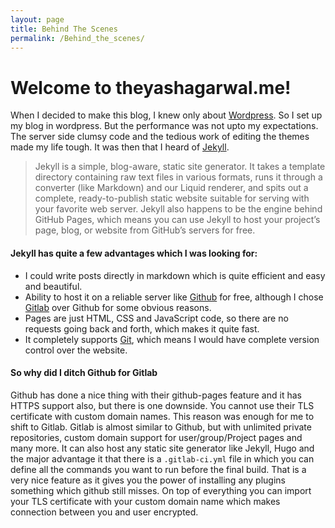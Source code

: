 ```yaml
---
layout: page
title: Behind The Scenes
permalink: /Behind_the_scenes/
---
```


Welcome to theyashagarwal.me!
===================

<!--I'm Yash Agarwal, a 3<sup>rd</sup> year undergraduate at <a href="http://nitc.ac.in">National Institute of Technology, Calicut</a>. I feel quite humbled that you consider my introduction worthy of your time.-->

When I decided to make this blog, I knew only about <a href="https://wordpress.org/">Wordpress</a>. So I set up my blog in wordpress. But the performance was not upto my expectations. The server side clumsy code and the tedious work of editing the themes made my life tough. It was then that I heard of <a href="http://jekyllrb.com/">Jekyll</a>.

> Jekyll is a simple, blog-aware, static site generator. It takes a template directory containing raw text files in various formats, runs it through a converter (like Markdown) and our Liquid renderer, and spits out a complete, ready-to-publish static website suitable for serving with your favorite web server. Jekyll also happens to be the engine behind GitHub Pages, which means you can use Jekyll to host your project’s page, blog, or website from GitHub’s servers for free.


#### Jekyll has quite a few advantages which I was looking for:

- I could write posts directly in markdown which is quite efficient and easy and beautiful.
- Ability to host it on a reliable server like <a href="https://github.com">Github</a> for free, although I chose <a href="https://gitlab.com">Gitlab</a> over Github for some obvious reasons.
- Pages are just HTML, CSS and JavaScript code, so there are no requests going back and forth, which makes it quite fast.
- It completely supports <a href="https://git-scm.com">Git</a>, which means I would have complete version control over the website.

#### So why did I ditch Github for Gitlab
Github has done a nice thing with their github-pages feature and it has HTTPS support also, but there is one downside. You cannot use their TLS certificate with custom domain names. This reason was enough for me to shift to Gitlab.
Gitlab is almost similar to Github, but with unlimited private repositories, custom domain support for user/group/Project pages and many more. It can also host any static site generator like Jekyll, Hugo and the major advantage it that there is a <code>.gitlab-ci.yml</code> file in which you can define all the commands you want to run before the final build. That is a very nice feature as it gives you the power of installing any plugins something which github still misses. On top of everything you can import your TLS certificate with your custom domain name which makes connection between you and user encrypted.
